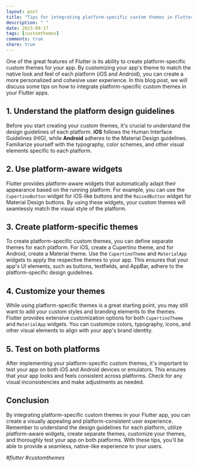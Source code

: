 ```yaml
---
layout: post
title: "Tips for integrating platform-specific custom themes in Flutter apps."
description: " "
date: 2023-09-17
tags: [customthemes]
comments: true
share: true
---
```


One of the great features of Flutter is its ability to create platform-specific custom themes for your app. By customizing your app's theme to match the native look and feel of each platform (iOS and Android), you can create a more personalized and cohesive user experience. In this blog post, we will discuss some tips on how to integrate platform-specific custom themes in your Flutter apps.

## 1. Understand the platform design guidelines

Before you start creating your custom themes, it's crucial to understand the design guidelines of each platform. **iOS** follows the Human Interface Guidelines (HIG), while **Android** adheres to the Material Design guidelines. Familiarize yourself with the typography, color schemes, and other visual elements specific to each platform.

## 2. Use platform-aware widgets

Flutter provides platform-aware widgets that automatically adapt their appearance based on the running platform. For example, you can use the `CupertinoButton` widget for iOS-like buttons and the `RaisedButton` widget for Material Design buttons. By using these widgets, your custom themes will seamlessly match the visual style of the platform.

## 3. Create platform-specific themes

To create platform-specific custom themes, you can define separate themes for each platform. For iOS, create a Cupertino theme, and for Android, create a Material theme. Use the `CupertinoTheme` and `MaterialApp` widgets to apply the respective themes to your app. This ensures that your app's UI elements, such as buttons, textfields, and AppBar, adhere to the platform-specific design guidelines.

## 4. Customize your themes

While using platform-specific themes is a great starting point, you may still want to add your custom styles and branding elements to the themes. Flutter provides extensive customization options for both `CupertinoTheme` and `MaterialApp` widgets. You can customize colors, typography, icons, and other visual elements to align with your app's brand identity.

## 5. Test on both platforms

After implementing your platform-specific custom themes, it's important to test your app on both iOS and Android devices or emulators. This ensures that your app looks and feels consistent across platforms. Check for any visual inconsistencies and make adjustments as needed.

## Conclusion

By integrating platform-specific custom themes in your Flutter app, you can create a visually appealing and platform-consistent user experience. Remember to understand the design guidelines for each platform, utilize platform-aware widgets, create separate themes, customize your themes, and thoroughly test your app on both platforms. With these tips, you'll be able to provide a seamless, native-like experience to your users.

*#flutter #customthemes*